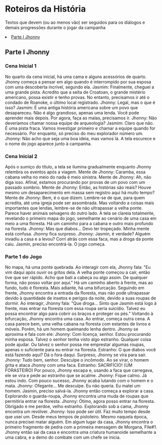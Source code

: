 <h1>Roteiros da História</h1>

<p>Textos que devem (ou ao menos vão) ser seguidos para os diálogos e demais progressões durante o jogar da campanha</p>

<a href='#Parte I Jhonny'><li>Parte I Jhonny</li></a>

<a name='Parte I Jhonny'><h2>Parte I Jhonny</h2></a>

<h3>Cena Inicial 1</h3>

No quarto da cena inicial, há uma cama e alguns acessórios de quarto. Jhonny começa a pensar em algo quando é interrompido por sua esposa com uma descoberta incrível, segundo ela.
Jasmim: Finalmente, cheguei a uma grande pista. Acredito que a seita de Croatoan, o grande mistério americano, possa existir e tenho provas. No entanto, precisamos ir até o condado de Roanoke, o último local registrado.
Jhonny: Legal, mas o que é isso?
Jasmim: É uma antiga história americana sobre um povo que desapareceu. Não é algo grandioso, apenas uma lenda. Você pode aprender mais depois. Por agora, faça as malas, precisamos ir.
Jhonny: Não deveríamos chamar nossa equipe de arqueologia?
Jasmim: Claro que não. É uma pista fraca. Vamos investigar primeiro e chamar a equipe quando for necessário. Por enquanto, só preciso do meu explorador número um.
Jhonny: Não acho que seja uma boa ideia, mas vamos lá.
A tela escurece e o nome do jogo aparece junto à campanha.

<h3>Cena Inicial 2</h3>

Após o sumiço do título, a tela se ilumina gradualmente enquanto Jhonny relembra os eventos após a viagem.
Mente de Jhonny: Caramba, essa cabana velha no meio do nada é meio sinistra. Mente de Jhonny: Ah, não diga isso. Afinal, estamos procurando por provas de um povo com um passado sombrio. Mente de Jhonny: Então, as histórias são reais? Houve mesmo um desaparecimento em massa sem registro aqui há muito tempo? Mente de Jhonny: Bem, é o que dizem. Lembre-se de que, para quem acredita, até uma igreja pode ser assombrada. Mas voltando a coisas mais importantes que lendas, lembre-se de não ultrapassar a velha ponte. Parece haver animais selvagens do outro lado.
A tela se clareia totalmente, revelando o primeiro mapa do jogo, semelhante ao cenário de uma casa em meio a uma floresta. Há um caminho para a cabana e outro mais profundo na floresta.
Jhonny: Mas que diabos... Devo ter tropeçado. Minha mente está confusa.
Jhonny fica surpreso.
Jhonny: Jasmin, é verdade? Alguém invadiu a casa e a levou? Corri atrás com essa faca, mas a droga da ponte caiu. Jasmin, preciso encontrá-la.
O jogo começa.

<h3>Parte 1 do Jogo</h3>

No mapa, há uma ponte quebrada. Ao interagir com ela, Jhonny fala: "Eu vim daqui após ouvir os gritos dela. A velha ponte começou a cair, então tive que ser rápido. Acho que bati a cabeça ou algo assim. De qualquer forma, não posso voltar por aqui."
Há um caminho aberto à frente, mas ao fundo, tudo é floresta. Mais adiante, há uma bifurcação. Seguindo em frente, Jhonny encontra a entrada da floresta, mas não pode ultrapassar devido à quantidade de insetos e perigos da noite, devido a suas roupas de dormir. Ao interagir, Jhonny fala: "Que droga... Sinto que Jasmin está logo à frente, mas entrar na floresta com essa roupa seria suicídio. Talvez eu possa encontrar algo para cobrir os braços e proteger os pés."
Voltando à bifurcação, Jhonny encontra uma casa. Ao entrar, começa outra cena. A casa parece bem, uma velha cabana na floresta com estantes de livros e móveis. Porém, há um homem queimando lenha dentro. Jhonny se aproxima e fala com ele:
Jhonny: Com licença, senhor. Estou procurando minha esposa. Talvez o senhor tenha visto algo estranho. Qualquer coisa pode ajudar. Ou talvez o senhor possa me emprestar algumas roupas, apenas o suficiente para eu entrar na floresta.
Estranho: O que diabos você está fazendo aqui? Dá o fora daqui.
Surpreso, Jhonny se vira para sair.
Jhonny: Tudo bem, senhor. Desculpe o incômodo.
Ao se virar, o homem grita e ataca Jhonny com uma faca.
Estranho: SACRIFÍCIO! (UM FORASTEIRO)
Por pouco, Jhonny escapa e, usando a faca que carregava, ele se vira e pede ao estranho que se acalme.
Jhonny: Fique calmo. Já estou indo.
Com pouco sucesso, Jhonny acaba lutando com o homem e o mata.
Jhonny: Ofegante... Me desculpe. Eu não queria. Eu matei um homem. Jasmin, preciso salvá-la.
Jhonny então começa a explorar a casa. Explorando o guarda-roupa, Jhonny encontra uma muda de roupas que permitiria entrar na floresta.
Jhonny: Ótimo, agora posso entrar na floresta. Obrigado e me perdoe, velho estranho.
Explorando sob a cama, Jhonny encontra um revólver.
Jhonny: Isso pode ser útil. Faz muito tempo desde que usei um. Desde meus tempos de pistoleiro. Mesmo naquela época, nunca precisei matar alguém.
Em algum lugar da casa, Jhonny encontra o primeiro fragmento de pedra com a primeira mensagem de Morgana, File#1.
Jhonny então sai da casa e encontra uma criatura humanoide semelhante a uma cabra, e a demo do combate com um chefe se inicia.
